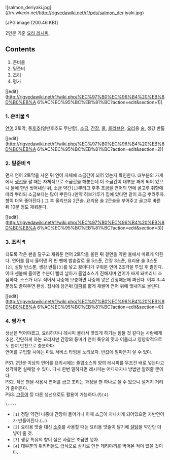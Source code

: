 ![salmon_deriyaki.jpg](//rv.wkcdn.net/http://rigvedawiki.net/r1/pds/salmon_der
iyaki.jpg)

[JPG image (200.46 KB)]

2인분 기준 [요리 레시피](%EC%9A%94%EB%A6%AC%20%EB%A0%88%EC%8B%9C%ED%94%BC.md).

## Contents

    

1. 준비물 
2. 밑준비 
3. 조리 
4. 평가 

[[edit](http://rigvedawiki.net/r1/wiki.php/%EC%97%B0%EC%96%B4%20%EB%8D%B0%EB%A
6%AC%EC%95%BC%EB%81%BC?action=edit&section=1)]

### 1. 준비물 ¶

[연어](%EC%97%B0%EC%96%B4.md) 2토막, 통[후추](%ED%9B%84%EC%B6%94.md)(일반후추도
무난함), [소금](%EC%86%8C%EA%B8%88.md), [간장](%EA%B0%84%EC%9E%A5.md),
[물](%EB%AC%BC.md), [올리브유](%EC%98%AC%EB%A6%AC%EB%B8%8C%EC%9C%A0.md),
[요리](%EC%9A%94%EB%A6%AC.md)용 [술](%EC%88%A0.md), 생강 반톨

  

[[edit](http://rigvedawiki.net/r1/wiki.php/%EC%97%B0%EC%96%B4%20%EB%8D%B0%EB%A
6%AC%EC%95%BC%EB%81%BC?action=edit&section=2)]

### 2. 밑준비 ¶

먼저 연어 2토막을 사온 뒤 연어 자체에 소금간이 되어 있는지 확인한다. 대부분의 가게에서
[생선](%EC%83%9D%EC%84%A0.md)을 팔 때는 자체적으로 소금간을 해놓는데 이 소금간이 대부분 짜게 되어 있으니 물에
한번 씻어내린 뒤, 소금 약간`[1]`뿌리고 후추 조금을 연어의 면에 골고루 취향에 따라 뿌리되 소금보다는 많이 뿌린다.(만약 허브가루가
집에 있다면 같이 조금 뿌려주자. 향이 더욱 좋아진다.) 그 후 올리브유 2큰술. 요리용 술 2큰술을 부어주고 골고루 바른 뒤 10분 정도
재워둔다.

  

[[edit](http://rigvedawiki.net/r1/wiki.php/%EC%97%B0%EC%96%B4%20%EB%8D%B0%EB%A
6%AC%EC%95%BC%EB%81%BC?action=edit&section=3)]

### 3. 조리 ¶

되도록 작은 팬을 달구고 재워둔 연어 2토막을 올린 뒤 겉면을 약한 불에서 마르게 익힌다. 연어를 잠시 들어낸 뒤 빈 팬에 밥숟갈로 물
5스푼, 간장 3스푼, 요리용 술 3스푼`[2]`, 설탕 반스푼, 생강 반톨`[3]`를 넣고 끓이다가 구워둔 연어 2조각을 투입 후 졸인다.
이때 센불에 졸이면 수분이 빨리 날아가 졸임소스가 진해지며 연어가 짜게 돼버리니 조심하자. 소스가 너무 적어서 나중에 보충하면 나중에 넣은
간장때문에 짜진다. 이후 3~4분정도 졸여주면 완성. 접시에 담은뒤 [대파](%EB%8C%80%ED%8C%8C.md)를 얇게 채썰어
연어 위에 멋내기로 올린다.

  

[[edit](http://rigvedawiki.net/r1/wiki.php/%EC%97%B0%EC%96%B4%20%EB%8D%B0%EB%A
6%AC%EC%95%BC%EB%81%BC?action=edit&section=4)]

### 4. 평가 ¶

생선은 먹어야겠고, 요리하자니 레시피 몰라서 맛있게 하기는 힘들 것 같다는 사람에게 추천. 간단하게 하는 요리지만 간장의 풍미가 연어 특유의
맛과 어울리고 영양학적으로도 한끼 반찬으로 충분하다.  
연어를 구입할 시에는 마트 서비스 타임을 노려보자. 반값에 얼마든지 살 수 있다.

  

PS1. 2인분 이상의 연어를 요리시에는 졸임소스의 양의 레시피를 무조건 배로 넣는다고 생각하면 실패할 수 있다. 다시 한번 말하자면
레시피는 어디까지나 방법만 알려줄 뿐이다.  
PS2. 작은 팬을 사용시 연어를 굽고 조리는 과정을 팬 하나로 쓸 수 있으니 설거지 거리가 줄어든다.  
PS3. [고등어](%EA%B3%A0%EB%93%B1%EC%96%B4.md) 등 다른 생선으로도 활용이 가능하다.(!)`[4]`

  

`\----`

  * `[1]` 정말 약간! 나중에 간장이 들어가니 이때 소금이 지나치게 되어있으면 자반연어가 만들어진다.(...)
  * `[2]` 요리용 맛술 대신 [소주](%EC%86%8C%EC%A3%BC.md)를 사용할 때는 요리용 맛술이 달기에 [설탕](%EC%84%A4%ED%83%95.md)을 약간만 더 넣어 줄 것.
  * `[3]` 생강 특유의 향이 싫은 사람은 조금만 넣자.
  * `[4]` 대부분의 위키러들도 급식으로 삼치로 만든 데리야끼를 먹어본 적이 있을 것이다.

